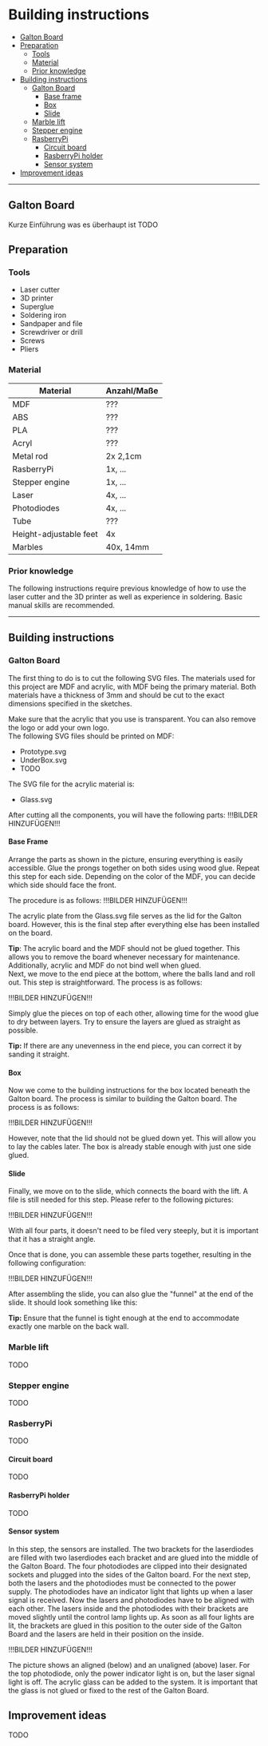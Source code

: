 # Building instructions

-   [Galton Board](Galton-Board)
-   [Preparation](Preparation)
    -   [Tools](Tools)
    -   [Material](Material)
    -   [Prior knowledge](Prior-knowledge)
-   [Building instructions](Building-instructions)
    -   [Galton Board](Galton-Board)
	    - [Base frame](Base-frame)
	    -  [Box](Box)
	    - [Slide](Slide)
	- [Marble lift](Marble-lift)
	- [Stepper engine](Stepper-engine)
	- [RasberryPi](RasberryPi)
		- [Circuit board](Circuit-board)
		- [RasberryPi holder](RasberryPi-holder)
		- [Sensor system](Sensor-system)
-   [Improvement ideas](Improvement-ideas)
---
## Galton Board
Kurze Einführung was es überhaupt ist TODO

## Preparation
### Tools
- Laser cutter
- 3D printer
- Superglue
- Soldering iron
- Sandpaper and file
- Screwdriver or drill
- Screws
- Pliers

### Material

<table>
    <tr>
      <th>Material</th>
      <th>Anzahl/Maße</th>
    </tr>
  <tbody>
    <tr>
      <td>MDF</td>
      <td>???</td>
    </tr>
    <tr>
      <td>ABS</td>
      <td>???</td>
    </tr>
        <tr>
      <td>PLA</td>
      <td>???</td>
    </tr>
        <tr>
      <td>Acryl</td>
      <td>???</td>
    </tr>
        <tr>
      <td>Metal rod</td>
      <td>2x 2,1cm</td>
    </tr>
        <tr>
      <td>RasberryPi</td>
      <td>1x, ...</td>
    </tr>
        <tr>
      <td>Stepper engine</td>
      <td>1x, ...</td>
    </tr>
        <tr>
      <td>Laser</td>
      <td>4x, ...</td>
    </tr>
        <tr>
      <td>Photodiodes</td>
      <td>4x, ...</td>
    </tr>
            <tr>
      <td>Tube</td>
      <td>???</td>
    </tr>
            <tr>
      <td>Height-adjustable feet</td>
      <td>4x</td>
    </tr>
            <tr>
      <td>Marbles</td>
      <td>40x, 14mm</td>
    </tr>
    
  </tbody>
</table>

### Prior knowledge
The following instructions require previous knowledge of how to use the laser cutter and
the 3D printer as well as experience in soldering.
Basic manual skills are recommended.

---
## Building instructions
### Galton Board

The first thing to do is to cut the following SVG files. The materials used for this project are MDF and acrylic, with MDF being the primary material. Both materials have a thickness of 3mm and should be cut to the exact dimensions specified in the sketches.

Make sure that the acrylic that you use is transparent. You can also remove the logo or add your own logo.
<br>
The following SVG files should be printed on MDF:

- Prototype.svg
- UnderBox.svg
- TODO

The SVG file for the acrylic material is:

- Glass.svg

After cutting all the components, you will have the following parts:
!!!BILDER HINZUFÜGEN!!!



#### Base Frame

Arrange the parts as shown in the picture, ensuring everything is easily accessible. Glue the prongs together on both sides using wood glue. Repeat this step for each side. Depending on the color of the MDF, you can decide which side should face the front.

The procedure is as follows:
!!!BILDER HINZUFÜGEN!!!

The acrylic plate from the Glass.svg file serves as the lid for the Galton board. However, this is the final step after everything else has been installed on the board.

**Tip**: The acrylic board and the MDF should not be glued together. This allows you to remove the board whenever necessary for maintenance. Additionally, acrylic and MDF do not bind well when glued.
<br>
Next, we move to the end piece at the bottom, where the balls land and roll out. This step is straightforward. The process is as follows:

!!!BILDER HINZUFÜGEN!!!

Simply glue the pieces on top of each other, allowing time for the wood glue to dry between layers. Try to ensure the layers are glued as straight as possible.

**Tip:** If there are any unevenness in the end piece, you can correct it by sanding it straight.

#### Box
Now we come to the building instructions for the box located beneath the Galton board. The process is similar to building the Galton board. The process is as follows:

!!!BILDER HINZUFÜGEN!!!

However, note that the lid should not be glued down yet. This will allow you to lay the cables later. The box is already stable enough with just one side glued.

#### Slide
Finally, we move on to the slide, which connects the board with the lift. A file is still needed for this step. Please refer to the following pictures:

!!!BILDER HINZUFÜGEN!!!

With all four parts, it doesn't need to be filed very steeply, but it is important that it has a straight angle. 

Once that is done, you can assemble these parts together, resulting in the following configuration:

!!!BILDER HINZUFÜGEN!!!

After assembling the slide, you can also glue the "funnel" at the end of the slide. It should look something like this:

**Tip:** Ensure that the funnel is tight enough at the end to accommodate exactly one marble on the back wall.
### Marble lift
TODO
### Stepper engine
TODO
### RasberryPi
TODO
#### Circuit board
TODO
#### RasberryPi holder
TODO
#### Sensor system
In this step, the sensors are installed.
The two brackets for the laserdiodes are filled with two laserdiodes each bracket and are
glued into the middle of the Galton Board. The four photodiodes are clipped into their
designated sockets and plugged into the sides of the Galton board.
For the next step, both the lasers and the photodiodes must be connected to the power supply.
The photodiodes have an indicator light that lights up when a laser signal is received. Now
the lasers and photodiodes have to be aligned with each other. The lasers inside and the
photodiodes with their brackets are moved slightly until the control lamp lights up. As soon as all four lights are lit, the brackets are glued in this position to the outer side of the Galton Board and the lasers are held in their position on the inside.

!!!BILDER HINZUFÜGEN!!!

The picture shows an aligned (below) and an unaligned (above) laser. For the top photodiode, only the power indicator light is on, but the laser signal light is off.
The acrylic glass can be added to the system. It is important that the glass is not glued or
fixed to the rest of the Galton Board.
## Improvement ideas
TODO
